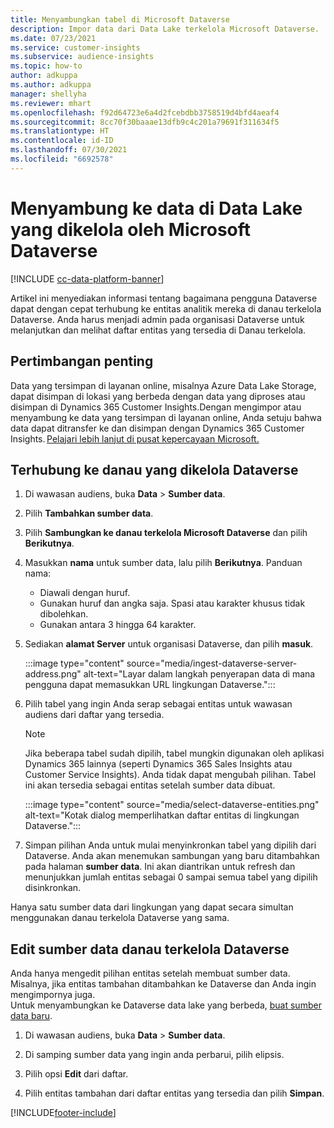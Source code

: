```yaml
---
title: Menyambungkan tabel di Microsoft Dataverse
description: Impor data dari Data Lake terkelola Microsoft Dataverse.
ms.date: 07/23/2021
ms.service: customer-insights
ms.subservice: audience-insights
ms.topic: how-to
author: adkuppa
ms.author: adkuppa
manager: shellyha
ms.reviewer: mhart
ms.openlocfilehash: f92d64723e6a4d2fcebdbb3758519d4bfd4aeaf4
ms.sourcegitcommit: 8cc70f30baaae13dfb9c4c201a79691f311634f5
ms.translationtype: HT
ms.contentlocale: id-ID
ms.lasthandoff: 07/30/2021
ms.locfileid: "6692578"
---
```

# <a name="connect-to-data-in-a-microsoft-dataverse-managed-data-lake"></a>Menyambung ke data di Data Lake yang dikelola oleh Microsoft Dataverse

[!INCLUDE [cc-data-platform-banner](../includes/cc-data-platform-banner.md)]

Artikel ini menyediakan informasi tentang bagaimana pengguna Dataverse dapat dengan cepat terhubung ke entitas analitik mereka di danau terkelola Dataverse. Anda harus menjadi admin pada organisasi Dataverse untuk melanjutkan dan melihat daftar entitas yang tersedia di Danau terkelola.

## <a name="important-considerations"></a>Pertimbangan penting

Data yang tersimpan di layanan online, misalnya Azure Data Lake Storage, dapat disimpan di lokasi yang berbeda dengan data yang diproses atau disimpan di Dynamics 365 Customer Insights.Dengan mengimpor atau menyambung ke data yang tersimpan di layanan online, Anda setuju bahwa data dapat ditransfer ke dan disimpan dengan Dynamics 365 Customer Insights. [Pelajari lebih lanjut di pusat kepercayaan Microsoft.](https://www.microsoft.com/trust-center)

## <a name="connect-to-a-dataverse-managed-lake"></a>Terhubung ke danau yang dikelola Dataverse

1. Di wawasan audiens, buka **Data** > **Sumber data**.

2. Pilih **Tambahkan sumber data**.

3. Pilih **Sambungkan ke danau terkelola Microsoft Dataverse** dan pilih **Berikutnya**.

4. Masukkan **nama** untuk sumber data, lalu pilih **Berikutnya**. Panduan nama: 
   - Diawali dengan huruf.
   - Gunakan huruf dan angka saja. Spasi atau karakter khusus tidak dibolehkan.
   - Gunakan antara 3 hingga 64 karakter.

5. Sediakan **alamat Server** untuk organisasi Dataverse, dan pilih **masuk**.

   :::image type="content" source="media/ingest-dataverse-server-address.png" alt-text="Layar dalam langkah penyerapan data di mana pengguna dapat memasukkan URL lingkungan Dataverse.":::

6. Pilih tabel yang ingin Anda serap sebagai entitas untuk wawasan audiens dari daftar yang tersedia.    

   > [!NOTE]
   > Jika beberapa tabel sudah dipilih, tabel mungkin digunakan oleh aplikasi Dynamics 365 lainnya (seperti Dynamics 365 Sales Insights atau Customer Service Insights). Anda tidak dapat mengubah pilihan. Tabel ini akan tersedia sebagai entitas setelah sumber data dibuat.

   :::image type="content" source="media/select-dataverse-entities.png" alt-text="Kotak dialog memperlihatkan daftar entitas di lingkungan Dataverse.":::

7. Simpan pilihan Anda untuk mulai menyinkronkan tabel yang dipilih dari Dataverse. Anda akan menemukan sambungan yang baru ditambahkan pada halaman **sumber data**. Ini akan diantrikan untuk refresh dan menunjukkan jumlah entitas sebagai 0 sampai semua tabel yang dipilih disinkronkan.

Hanya satu sumber data dari lingkungan yang dapat secara simultan menggunakan danau terkelola Dataverse yang sama.

## <a name="edit-a-dataverse-managed-lake-data-source"></a>Edit sumber data danau terkelola Dataverse

Anda hanya mengedit pilihan entitas setelah membuat sumber data. Misalnya, jika entitas tambahan ditambahkan ke Dataverse dan Anda ingin mengimpornya juga.    
Untuk menyambungkan ke Dataverse data lake yang berbeda, [buat sumber data baru](#connect-to-a-dataverse-managed-lake).

1. Di wawasan audiens, buka **Data** > **Sumber data**.

2. Di samping sumber data yang ingin anda perbarui, pilih elipsis.

3. Pilih opsi **Edit** dari daftar.

4. Pilih entitas tambahan dari daftar entitas yang tersedia dan pilih **Simpan**.

[!INCLUDE[footer-include](../includes/footer-banner.md)]